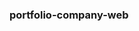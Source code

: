 ### portfolio-company-web


<!-- index.html -->
<!-- .  : 루트 / -->
<!-- ..  : 사용할 수 없는 경로 -->
<!-- login.html -->
<!-- . : /member -->
<!-- .. : 루트 / -->

<!-- 루트폴더 -->
<!-- index.html => header.html headerTop.html main.html footer.html -->
<!-- ./ 를 이용 -->

<!-- 그외의 폴더 : member company -->
<!-- login.html join.htm : header-sub.html headerTop-sub.html footer-sub.html -->
<!-- ../ 을 이용 -->

<!-- href img-src 상대경로 잡는법 -->
<!-- 1.   ./index01.html      ./img/logo.png   현재폴더 -->
<!-- 2.   ../index01.htl      ../img/logo.png  ../img/member/login.gif 상위폴더에서 -->
<!-- 3.   /index01.html       /img/logo.png  프로젝트 시작폴더 - 라이브서버이용 -->
<!-- 4.    index01.html       img/logo.pn 현재폴더 -->
  
